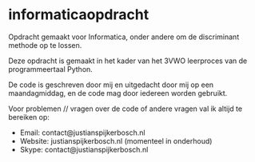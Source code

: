 # informaticaopdracht
Opdracht gemaakt voor Informatica, onder andere om de discriminant methode op te lossen.

Deze opdracht is gemaakt in het kader van het 3VWO leerproces van de programmeertaal Python.

De code is geschreven door mij en uitgedacht door mij op een maandagmiddag, en de code mag door iedereen worden gebruikt.


Voor problemen // vragen over de code of andere vragen val ik altijd te bereiken op:
  <ul><li>Email: contact@justianspijkerbosch.nl</li>
  <li>Website: justianspijkerbosch.nl (momenteel in onderhoud)</li>
  <li>Skype: contact@justianspijkerbosch.nl</li></ul>
